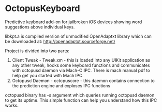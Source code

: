 OctopusKeyboard
===============

Predictive keyboard add-on for jailbroken iOS devices showing word suggestions above individual keys.

libkpt.a is compiled version of unmodified OpenAdaptxt library which can be downloaded at:
http://openadaptxt.sourceforge.net/

Project is divided into two parts:
 1. Client Tweak - Tweak.xm - this is loaded into any UIKit application as any other tweak, hooks some keyboard functions and communicates with octopusd daemon via Mach-O IPC. There is mach manual pdf to help get you started with Mach IPC.
 2. Octopusd Daemon - octopuscore - this daemon contains connection to the prediction engine and exploses IPC functions

octopusd binary has -s argument which queries running octopusd daemon to get its uptime. 
This simple function can help you understand how this IPC works.

